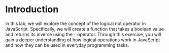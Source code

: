 # Introduction

In this lab, we will explore the concept of the logical not operator in JavaScript. Specifically, we will create a function that takes a boolean value and returns its inverse using the `!` operator. Through this exercise, you will gain a deeper understanding of how logical operations work in JavaScript and how they can be used in everyday programming tasks.
